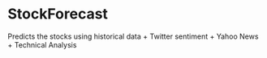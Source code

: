 # StockForecast
Predicts the stocks using historical data + Twitter sentiment + Yahoo News + Technical Analysis

